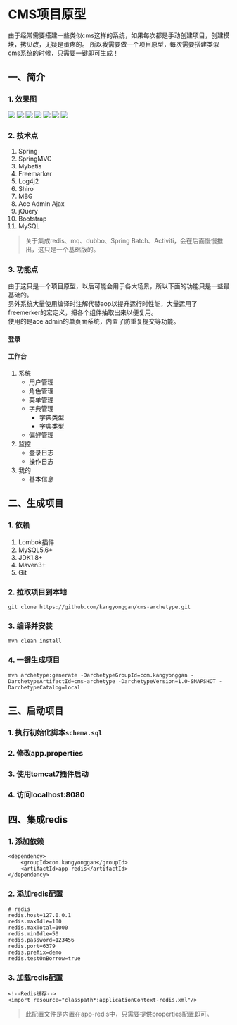 # CMS项目原型
由于经常需要搭建一些类似cms这样的系统，如果每次都是手动创建项目，创建模块，拷贝改，无疑是蛋疼的。
所以我需要做一个项目原型，每次需要搭建类似cms系统的时候，只需要一键即可生成！

## 一、简介
### 1. 效果图
![](https://kangyonggan.com/upload/cms-01.png)
![](https://kangyonggan.com/upload/cms-02.png)
![](https://kangyonggan.com/upload/cms-03.png)
![](https://kangyonggan.com/upload/cms-04.png)
![](https://kangyonggan.com/upload/cms-05.png)
![](https://kangyonggan.com/upload/cms-06.png)
![](https://kangyonggan.com/upload/cms-07.png)

### 2. 技术点
1. Spring
2. SpringMVC
3. Mybatis
4. Freemarker
5. Log4j2
6. Shiro
7. MBG
8. Ace Admin Ajax
9. jQuery
10. Bootstrap
11. MySQL

> 关于集成redis、mq、dubbo、Spring Batch、Activiti，会在后面慢慢推出，这只是一个基础版的。

### 3. 功能点
由于这只是一个项目原型，以后可能会用于各大场景，所以下面的功能只是一些最基础的。  
另外系统大量使用编译时注解代替aop以提升运行时性能，大量运用了freemerker的宏定义，把各个组件抽取出来以便复用。  
使用的是ace admin的单页面系统，内置了防重复提交等功能。

#### 登录
#### 工作台
1. 系统
    - 用户管理
    - 角色管理
    - 菜单管理
    - 字典管理
        - 字典类型
        - 字典类型
    - 偏好管理
2. 监控
    - 登录日志
    - 操作日志
3. 我的
    - 基本信息

## 二、生成项目
### 1. 依赖
1. Lombok插件
2. MySQL5.6+
3. JDK1.8+
4. Maven3+
5. Git

### 2. 拉取项目到本地 
```
git clone https://github.com/kangyonggan/cms-archetype.git
```

### 3. 编译并安装 
```
mvn clean install
```

### 4. 一键生成项目 
```
mvn archetype:generate -DarchetypeGroupId=com.kangyonggan -DarchetypeArtifactId=cms-archetype -DarchetypeVersion=1.0-SNAPSHOT -DarchetypeCatalog=local
```

## 三、启动项目
### 1. 执行初始化脚本`schema.sql`

### 2. 修改app.properties

### 3. 使用tomcat7插件启动

### 4. 访问localhost:8080

## 四、集成redis
### 1. 添加依赖
```
<dependency>
    <groupId>com.kangyonggan</groupId>
    <artifactId>app-redis</artifactId>
</dependency>
```

### 2. 添加redis配置
```
# redis
redis.host=127.0.0.1
redis.maxIdle=100
redis.maxTotal=1000
redis.minIdle=50
redis.password=123456
redis.port=6379
redis.prefix=demo
redis.testOnBorrow=true
```

### 3. 加载redis配置
```
<!--Redis缓存-->
<import resource="classpath*:applicationContext-redis.xml"/>
```

> 此配置文件是内置在app-redis中，只需要提供properties配置即可。